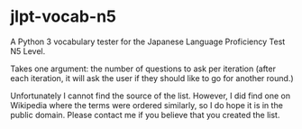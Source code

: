 jlpt-vocab-n5
=============

A Python 3 vocabulary tester for the Japanese Language Proficiency Test N5 Level.

Takes one argument:
the number of questions to ask per iteration (after each iteration, it will ask the user if they should like to go for another round.)

Unfortunately I cannot find the source of the list. However, I did find one on Wikipedia where the terms were ordered similarly, so I do hope it is in the public domain. Please contact me if you believe that you created the list.
